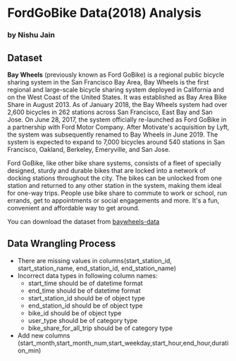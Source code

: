 #                               FordGoBike Data(2018) Analysis
### by Nishu Jain

## Dataset

__Bay Wheels__ (previously known as Ford GoBike) is a regional public bicycle sharing system in the San Francisco Bay Area,
Bay Wheels is the first regional and large-scale bicycle sharing system deployed in California and on the West Coast of the United States. It was established as Bay Area Bike Share in August 2013. As of January 2018, the Bay Wheels system had over 2,600 bicycles in 262 stations across San Francisco, East Bay and San Jose. On June 28, 2017, the system officially re-launched as Ford GoBike in a partnership with Ford Motor Company. After Motivate's acquisition by Lyft, the system was subsequently renamed to Bay Wheels in June 2019. The system is expected to expand to 7,000 bicycles around 540 stations in San Francisco, Oakland, Berkeley, Emeryville, and San Jose.

Ford GoBike, like other bike share systems, consists of a fleet of specially designed, sturdy and durable bikes that are locked into a network of docking stations throughout the city. The bikes can be unlocked from one station and returned to any other station in the system, making them ideal for one-way trips. People use bike share to commute to work or school, run errands, get to appointments or social engagements and more. It's a fun, convenient and affordable way to get around.

You can download the dataset from [baywheels-data](https://s3.amazonaws.com/baywheels-data/index.html)

## Data Wrangling Process

- There are missing values in columns(start_station_id, start_station_name, end_station_id, end_station_name)
- Incorrect data types in following column names:
  - start_time should be of datetime format
  - end_time should be of datetime format
  - start_station_id should be of object type
  - end_station_id should be of object type
  - bike_id should be of object type
  - user_type should be of category type
  - bike_share_for_all_trip should be of category type
- Add new columns (start_month,start_month_num,start_weekday,start_hour,end_hour,duration_min)
